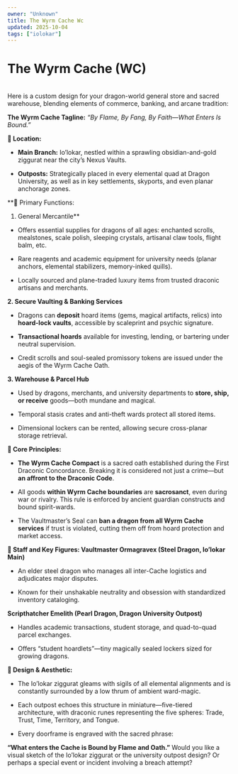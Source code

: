 ```yaml
---
owner: "Unknown"
title: The Wyrm Cache Wc
updated: 2025-10-04
tags: ["iolokar"]
---
```


# The Wyrm Cache (WC)

\
Here is a custom design for your dragon-world general store and sacred warehouse, blending elements of commerce, banking, and arcane tradition:

**The Wyrm Cache
Tagline:** *“By Flame, By Fang, By Faith—What Enters Is Bound.”*

**📍 Location:**

* **Main Branch:** Io’lokar, nestled within a sprawling obsidian-and-gold ziggurat near the city’s Nexus Vaults.

* **Outposts:** Strategically placed in every elemental quad at Dragon University, as well as in key settlements, skyports, and even planar anchorage zones.

**🛒 Primary Functions:
1. General Mercantile**

* Offers essential supplies for dragons of all ages: enchanted scrolls, mealstones, scale polish, sleeping crystals, artisanal claw tools, flight balm, etc.

* Rare reagents and academic equipment for university needs (planar anchors, elemental stabilizers, memory-inked quills).

* Locally sourced and plane-traded luxury items from trusted draconic artisans and merchants.

**2. Secure Vaulting & Banking Services**

* Dragons can **deposit** hoard items (gems, magical artifacts, relics) into **hoard-lock vaults**, accessible by scaleprint and psychic signature.

* **Transactional hoards** available for investing, lending, or bartering under neutral supervision.

* Credit scrolls and soul-sealed promissory tokens are issued under the aegis of the Wyrm Cache Oath.

**3. Warehouse & Parcel Hub**

* Used by dragons, merchants, and university departments to **store, ship, or receive** goods—both mundane and magical.

* Temporal stasis crates and anti-theft wards protect all stored items.

* Dimensional lockers can be rented, allowing secure cross-planar storage retrieval.

**🔏 Core Principles:**

* **The Wyrm Cache Compact** is a sacred oath established during the First Draconic Concordance. Breaking it is considered not just a crime—but **an affront to the Draconic Code**.

* All goods **within Wyrm Cache boundaries** are **sacrosanct**, even during war or rivalry. This rule is enforced by ancient guardian constructs and bound spirit-wards.

* The Vaultmaster’s Seal can **ban a dragon from all Wyrm Cache services** if trust is violated, cutting them off from hoard protection and market access.

**🐉 Staff and Key Figures:
Vaultmaster Ormagravex (Steel Dragon, Io’lokar Main)**

* An elder steel dragon who manages all inter-Cache logistics and adjudicates major disputes.

* Known for their unshakable neutrality and obsession with standardized inventory cataloging.

**Scripthatcher Emelith (Pearl Dragon, Dragon University Outpost)**

* Handles academic transactions, student storage, and quad-to-quad parcel exchanges.

* Offers “student hoardlets”—tiny magically sealed lockers sized for growing dragons.

**🧱 Design & Aesthetic:**

* The Io’lokar ziggurat gleams with sigils of all elemental alignments and is constantly surrounded by a low thrum of ambient ward-magic.

* Each outpost echoes this structure in miniature—five-tiered architecture, with draconic runes representing the five spheres: Trade, Trust, Time, Territory, and Tongue.

* Every doorframe is engraved with the sacred phrase:

**“What enters the Cache is Bound by Flame and Oath.”**
Would you like a visual sketch of the Io’lokar ziggurat or the university outpost design? Or perhaps a special event or incident involving a breach attempt?
